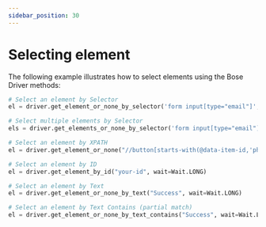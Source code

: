 ```yaml
---
sidebar_position: 30
---
```


# Selecting element

The following example illustrates how to select elements using the Bose Driver methods:


```python 
# Select an element by Selector
el = driver.get_element_or_none_by_selector('form input[type="email"]', Wait.LONG)

# Select multiple elements by Selector
els = driver.get_elements_or_none_by_selector('form input[type="email"]', Wait.LONG)

# Select an element by XPATH
el = driver.get_element_or_none("//button[starts-with(@data-item-id,'phone')]")

# Select an element by ID
el = driver.get_element_by_id("your-id", wait=Wait.LONG)

# Select an element by Text
el = driver.get_element_or_none_by_text("Success", wait=Wait.LONG)

# Select an element by Text Contains (partial match)
el = driver.get_element_or_none_by_text_contains("Success", wait=Wait.LONG)

```
